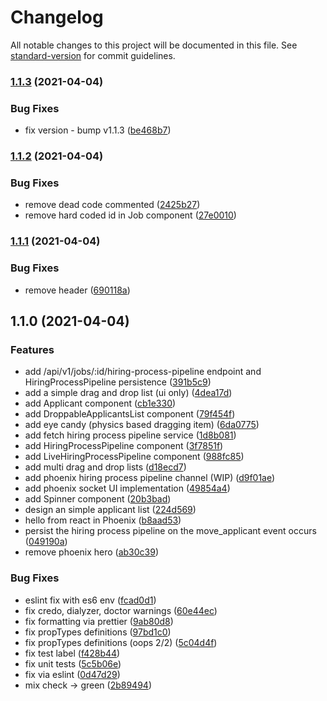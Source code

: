 # Changelog

All notable changes to this project will be documented in this file. See [standard-version](https://github.com/conventional-changelog/standard-version) for commit guidelines.

### [1.1.3](https://github.com/hugdubois/wk_job/compare/v1.1.2...v1.1.3) (2021-04-04)


### Bug Fixes

* fix version - bump v1.1.3 ([be468b7](https://github.com/hugdubois/wk_job/commit/be468b7a3e7f2cd4e910e9b676df7f5a1191aace))

### [1.1.2](https://github.com/hugdubois/wk_job/compare/v1.1.1...v1.1.2) (2021-04-04)


### Bug Fixes

* remove dead code commented ([2425b27](https://github.com/hugdubois/wk_job/commit/2425b2790fb3ee7ae38451b41ccd5e9324d82efb))
* remove hard coded id in Job component ([27e0010](https://github.com/hugdubois/wk_job/commit/27e0010fe79bf85e82b6f3233a248c0d9f2e4ded))

### [1.1.1](https://github.com/hugdubois/wk_job/compare/v1.1.0...v1.1.1) (2021-04-04)

### Bug Fixes

* remove header ([690118a](https://github.com/hugdubois/wk_job/commit/690118ab50606da0761e462d8e4d89a4503c99ad))

## 1.1.0 (2021-04-04)


### Features

* add /api/v1/jobs/:id/hiring-process-pipeline endpoint and HiringProcessPipeline persistence ([391b5c9](https://github.com/hugdubois/wk_job/commit/391b5c962f90f2a0ccabaf88463db578e87a0a20))
* add a simple drag and drop list (ui only) ([4dea17d](https://github.com/hugdubois/wk_job/commit/4dea17dbdde81af581f87bd6dfc4c1ea682d1265))
* add Applicant component ([cb1e330](https://github.com/hugdubois/wk_job/commit/cb1e3308d9196c0f8d28dc6720ef2465daae5218))
* add DroppableApplicantsList component ([79f454f](https://github.com/hugdubois/wk_job/commit/79f454f33022d910eb6734f87645426f7a67e37a))
* add eye candy (physics based dragging item) ([6da0775](https://github.com/hugdubois/wk_job/commit/6da077598cbb520afa530fa163cfd5e3652fe8b8))
* add fetch hiring process pipeline service ([1d8b081](https://github.com/hugdubois/wk_job/commit/1d8b081c8a105e9018fb0653621a89ff61df6054))
* add HiringProcessPipeline component ([3f7851f](https://github.com/hugdubois/wk_job/commit/3f7851f0f516c7df714dad60827fd58a734d3dfa))
* add LiveHiringProcessPipeline component ([988fc85](https://github.com/hugdubois/wk_job/commit/988fc85bde374291c7ac5c025ee92f8dbd1b9067))
* add multi drag and drop lists ([d18ecd7](https://github.com/hugdubois/wk_job/commit/d18ecd79ab0d4290aff458451080c297e892d187))
* add phoenix hiring process pipeline channel (WIP) ([d9f01ae](https://github.com/hugdubois/wk_job/commit/d9f01aedfb0ff5bc6e8a43278994c248abdb3173))
* add phoenix socket UI implementation ([49854a4](https://github.com/hugdubois/wk_job/commit/49854a4c676a69e31214c8b28070e93ab99e983b))
* add Spinner component ([20b3bad](https://github.com/hugdubois/wk_job/commit/20b3bad0d58acbe29ea1df466c140a79b7206071))
* design an simple applicant list ([224d569](https://github.com/hugdubois/wk_job/commit/224d5698d4b2a2c874177aa9631077353938d29e))
* hello from react in Phoenix ([b8aad53](https://github.com/hugdubois/wk_job/commit/b8aad53cdb1b0e14b14700471bc412754ef102cd))
* persist the hiring process pipeline on the move_applicant event occurs ([049190a](https://github.com/hugdubois/wk_job/commit/049190a5926ee2f1ac27f7c1bbe50ceaeb17a84d))
* remove phoenix hero ([ab30c39](https://github.com/hugdubois/wk_job/commit/ab30c3911a3f283ee0dca78e1cf1d7796a9ec08a))


### Bug Fixes

* eslint fix with es6 env ([fcad0d1](https://github.com/hugdubois/wk_job/commit/fcad0d132948a143baf5ea52cd81de7d56301241))
* fix credo, dialyzer, doctor warnings ([60e44ec](https://github.com/hugdubois/wk_job/commit/60e44ec0eadb81e247220b07438db95d47c74bce))
* fix formatting via prettier ([9ab80d8](https://github.com/hugdubois/wk_job/commit/9ab80d8723fe293489ee6d3eaca158ff355ffe41))
* fix propTypes definitions ([97bd1c0](https://github.com/hugdubois/wk_job/commit/97bd1c0a079a5374cb1ffa2400e513e778e95f1c))
* fix propTypes definitions (oops 2/2) ([5c04d4f](https://github.com/hugdubois/wk_job/commit/5c04d4f8f8facaa085a40d6dc09428fbf328ae59))
* fix test label ([f428b44](https://github.com/hugdubois/wk_job/commit/f428b449f59e23d5df7abc8325a92cd56bc16780))
* fix unit tests ([5c5b06e](https://github.com/hugdubois/wk_job/commit/5c5b06ee373f6052d8344fc7f7488905f2857f29))
* fix via eslint ([0d47d29](https://github.com/hugdubois/wk_job/commit/0d47d29afc7668dc870dafb3a7f54e34545d2db0))
* mix check -> green ([2b89494](https://github.com/hugdubois/wk_job/commit/2b8949457bd88160b6d7ebf1011a1345889318fd))
